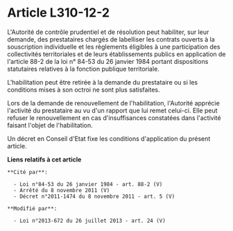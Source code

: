 # Article L310-12-2

L'Autorité de contrôle prudentiel et de résolution peut habiliter, sur leur demande, des prestataires chargés de labelliser
les contrats ouverts à la souscription individuelle et les règlements éligibles à une participation des collectivités
territoriales et de leurs établissements publics en application de l'article 88-2 de la loi n° 84-53 du 26 janvier 1984
portant dispositions statutaires relatives à la fonction publique territoriale. 

L'habilitation peut être retirée à la demande du prestataire ou si les conditions mises à son octroi ne sont plus
satisfaites. 

Lors de la demande de renouvellement de l'habilitation, l'Autorité apprécie l'activité du prestataire au vu d'un rapport que
lui remet celui-ci. Elle peut refuser le renouvellement en cas d'insuffisances constatées dans l'activité faisant l'objet de
l'habilitation. 

Un décret en Conseil d'Etat fixe les conditions d'application du présent article.

**Liens relatifs à cet article**

	**Cité par**:

	  - Loi n°84-53 du 26 janvier 1984 - art. 88-2 (V)
	  - Arrêté du 8 novembre 2011 (V)
	  - Décret n°2011-1474 du 8 novembre 2011 - art. 5 (V)

	**Modifié par**:

	  - Loi n°2013-672 du 26 juillet 2013 - art. 24 (V)
